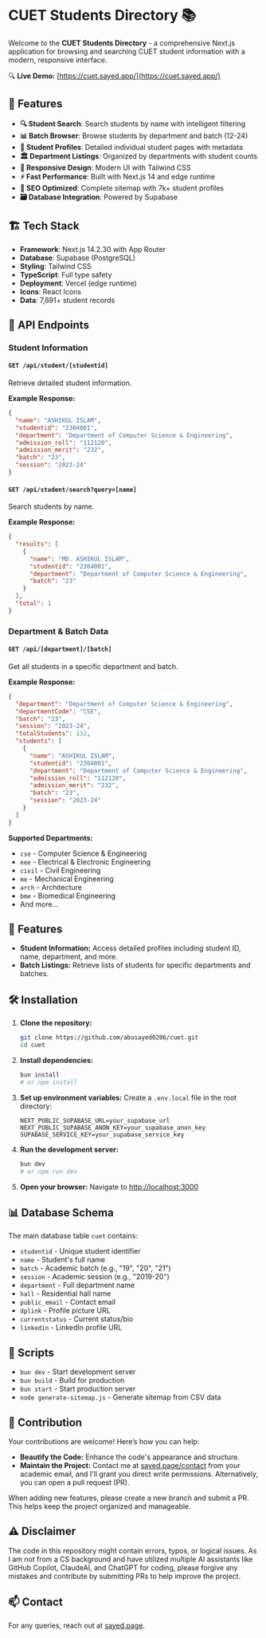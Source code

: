 # CUET Students Directory 📚

Welcome to the **CUET Students Directory** - a comprehensive Next.js application for browsing and searching CUET student information with a modern, responsive interface.

🔍 **Live Demo:** [https://cuet.sayed.app/](https://cuet.sayed.app/)

## 🚀 Features

- **🔍 Student Search**: Search students by name with intelligent filtering
- **📊 Batch Browser**: Browse students by department and batch (12-24)
- **👤 Student Profiles**: Detailed individual student pages with metadata
- **🏛️ Department Listings**: Organized by departments with student counts
- **📱 Responsive Design**: Modern UI with Tailwind CSS
- **⚡ Fast Performance**: Built with Next.js 14 and edge runtime
- **🔗 SEO Optimized**: Complete sitemap with 7k+ student profiles
- **🗃️ Database Integration**: Powered by Supabase

## 🏗️ Tech Stack

- **Framework**: Next.js 14.2.30 with App Router
- **Database**: Supabase (PostgreSQL)
- **Styling**: Tailwind CSS
- **TypeScript**: Full type safety
- **Deployment**: Vercel (edge runtime)
- **Icons**: React Icons
- **Data**: 7,691+ student records

## 🔗 API Endpoints

### Student Information

#### `GET /api/student/[studentid]`

Retrieve detailed student information.

**Example Response:**

```json
{
  "name": "ASHIKUL ISLAM",
  "studentid": "2304001",
  "department": "Department of Computer Science & Engineering",
  "admission_roll": "112120",
  "admission_merit": "232",
  "batch": "23",
  "session": "2023-24"
}
```

#### `GET /api/student/search?query=[name]`

Search students by name.

**Example Response:**

```json
{
  "results": [
    {
      "name": "MD. ASHIKUL ISLAM",
      "studentid": "2304001",
      "department": "Department of Computer Science & Engineering",
      "batch": "23"
    }
  ],
  "total": 1
}
```

### Department & Batch Data

#### `GET /api/[department]/[batch]`

Get all students in a specific department and batch.

**Example Response:**

```json
{
  "department": "Department of Computer Science & Engineering",
  "departmentCode": "CSE",
  "batch": "23",
  "session": "2023-24",
  "totalStudents": 132,
  "students": [
    {
      "name": "ASHIKUL ISLAM",
      "studentid": "2304001",
      "department": "Department of Computer Science & Engineering",
      "admission_roll": "112120",
      "admission_merit": "232",
      "batch": "23",
      "session": "2023-24"
    }
  ]
}
```

**Supported Departments:**

- `cse` - Computer Science & Engineering
- `eee` - Electrical & Electronic Engineering
- `civil` - Civil Engineering
- `me` - Mechanical Engineering
- `arch` - Architecture
- `bme` - Biomedical Engineering
- And more...

## 🚀 Features

- **Student Information:** Access detailed profiles including student ID, name, department, and more.
- **Batch Listings:** Retrieve lists of students for specific departments and batches.

## 🛠️ Installation

1. **Clone the repository:**

   ```bash
   git clone https://github.com/abusayed0206/cuet.git
   cd cuet
   ```

2. **Install dependencies:**

   ```bash
   bun install
   # or npm install
   ```

3. **Set up environment variables:**
   Create a `.env.local` file in the root directory:

   ```env
   NEXT_PUBLIC_SUPABASE_URL=your_supabase_url
   NEXT_PUBLIC_SUPABASE_ANON_KEY=your_supabase_anon_key
   SUPABASE_SERVICE_KEY=your_supabase_service_key
   ```

4. **Run the development server:**

   ```bash
   bun dev
   # or npm run dev
   ```

5. **Open your browser:**
   Navigate to [http://localhost:3000](http://localhost:3000)

## 📊 Database Schema

The main database table `cuet` contains:

- `studentid` - Unique student identifier
- `name` - Student's full name
- `batch` - Academic batch (e.g., "19", "20", "21")
- `session` - Academic session (e.g., "2019-20")
- `department` - Full department name
- `hall` - Residential hall name
- `public_email` - Contact email
- `dplink` - Profile picture URL
- `currentstatus` - Current status/bio
- `linkedin` - LinkedIn profile URL

## 📜 Scripts

- `bun dev` - Start development server
- `bun build` - Build for production
- `bun start` - Start production server
- `node generate-sitemap.js` - Generate sitemap from CSV data

## 🤝 Contribution

Your contributions are welcome! Here’s how you can help:

- **Beautify the Code:** Enhance the code's appearance and structure.
- **Maintain the Project:** Contact me at [sayed.page/contact](https://sayed.page/contact) from your academic email, and I'll grant you direct write permissions. Alternatively, you can open a pull request (PR).

When adding new features, please create a new branch and submit a PR. This helps keep the project organized and manageable.

## ⚠️ Disclaimer

The code in this repository might contain errors, typos, or logical issues. As I am not from a CS background and have utilized multiple AI assistants like GitHub Copilot, ClaudeAI, and ChatGPT for coding, please forgive any mistakes and contribute by submitting PRs to help improve the project.

## 📫 Contact

For any queries, reach out at [sayed.page](https://sayed.page).
